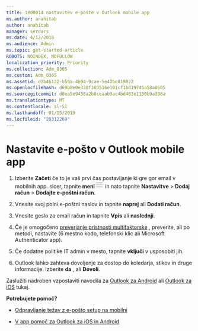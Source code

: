 ```yaml
---
title: 1800014 nastavitev e-pošte v Outlook mobile app
ms.author: anahitab
author: anahitab
manager: serdars
ms.date: 4/12/2018
ms.audience: Admin
ms.topic: get-started-article
ROBOTS: NOINDEX, NOFOLLOW
localization_priority: Priority
ms.collection: Adm_O365
ms.custom: Adm_O365
ms.assetid: d2b46122-b59a-4b94-9cae-5e42be819022
ms.openlocfilehash: d69b8e0e338f103516e191cf1bd19746a58a0605
ms.sourcegitcommit: d6ea5e9458a2b8ceaab3ac4bd483e1130b9a398a
ms.translationtype: MT
ms.contentlocale: sl-SI
ms.lasthandoff: 01/15/2019
ms.locfileid: "28312269"
---
```

# <a name="set-up-email-in-the-outlook-mobile-app"></a>Nastavite e-pošto v Outlook mobile app

1. Izberite **Začeti** če to je vaš prvi čas postavljanje ki gre gor email v mobilnih app. sicer, tapnite **meni**![Menu gumb](media/265b9089-9630-42dd-a244-d9a412d8fe47.png) in nato tapnite **Nastavitve** \> **Dodaj račun** \> **Dodajte e-poštni račun**. 
    
2. Vnesite svoj polni e-poštni naslov in tapnite **naprej** ali **Dodati račun**.
    
3. Vnesite geslo za email račun in tapnite **Vpis** ali **naslednji**. 
    
4. Če je omogočeno [preverjanje pristnosti multifaktorske](https://support.office.com/article/8f0454b2-f51a-4d9c-bcde-2c48e41621c6.aspx) , preverite, ali po metodi, nastavite (6 mestno kodo, telefonski klic ali Microsoft Authenticator app). 
    
5. Če dodatne politike IT admin v mesto, tapnite **vključi** v usposobiti jih. 
    
6. Outlook lahko zahteva dovoljenje za dostop do koledarja, stikov in druge informacije. Izberite **da** , ali **Dovoli**. 
    
Zaslužiti nadroben vzpostaviti navodila za [Outlook za Android](https://support.office.com/article/886db551-8dfa-4fd5-b835-f8e532091872.aspx) ali [Outlook za iOS](https://support.office.com/article/b2de2161-cc1d-49ef-9ef9-81acd1c8e234.aspx) tukaj. 
  
 **Potrebujete pomoč?**
  
- [Odpravljanje težav z e-pošto setup na mobilni](https://support.office.com/article/a264ef01-9c88-48fb-9285-7017e4f31f02.aspx)
    
- [V app pomoč za Outlook za iOS in Android](https://support.office.com/article/218a22d1-9fa5-4889-b689-de1c63493243.aspx#ID0EAABAAA=Contact_Support)
    

